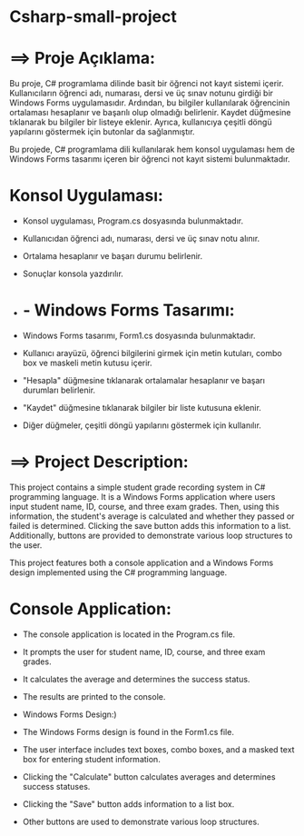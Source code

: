 # Csharp-small-project

# ==> Proje Açıklama:
Bu proje, C# programlama dilinde basit bir öğrenci not kayıt sistemi içerir. Kullanıcıların öğrenci adı, numarası, dersi ve üç sınav notunu girdiği bir Windows Forms uygulamasıdır. Ardından, bu bilgiler kullanılarak öğrencinin ortalaması hesaplanır ve başarılı olup olmadığı belirlenir. Kaydet düğmesine tıklanarak bu bilgiler bir listeye eklenir. Ayrıca, kullanıcıya çeşitli döngü yapılarını göstermek için butonlar da sağlanmıştır.

Bu projede, C# programlama dili kullanılarak hem konsol uygulaması hem de Windows Forms tasarımı içeren bir öğrenci not kayıt sistemi bulunmaktadır.

# Konsol Uygulaması:

- Konsol uygulaması, Program.cs dosyasında bulunmaktadır.
- Kullanıcıdan öğrenci adı, numarası, dersi ve üç sınav notu alınır.
- Ortalama hesaplanır ve başarı durumu belirlenir.
- Sonuçlar konsola yazdırılır.

- # - Windows Forms Tasarımı:

- Windows Forms tasarımı, Form1.cs dosyasında bulunmaktadır.
- Kullanıcı arayüzü, öğrenci bilgilerini girmek için metin kutuları, combo box ve maskeli metin kutusu içerir.
- "Hesapla" düğmesine tıklanarak ortalamalar hesaplanır ve başarı durumları belirlenir.
- "Kaydet" düğmesine tıklanarak bilgiler bir liste kutusuna eklenir.
- Diğer düğmeler, çeşitli döngü yapılarını göstermek için kullanılır.

# ==> Project Description:
This project contains a simple student grade recording system in C# programming language. It is a Windows Forms application where users input student name, ID, course, and three exam grades. Then, using this information, the student's average is calculated and whether they passed or failed is determined. Clicking the save button adds this information to a list. Additionally, buttons are provided to demonstrate various loop structures to the user.

This project features both a console application and a Windows Forms design implemented using the C# programming language.

# Console Application:

- The console application is located in the Program.cs file.
- It prompts the user for student name, ID, course, and three exam grades.
- It calculates the average and determines the success status.
- The results are printed to the console.
- Windows Forms Design:)

- The Windows Forms design is found in the Form1.cs file.
- The user interface includes text boxes, combo boxes, and a masked text box for entering student information.
- Clicking the "Calculate" button calculates averages and determines success statuses.
- Clicking the "Save" button adds information to a list box.
- Other buttons are used to demonstrate various loop structures.
